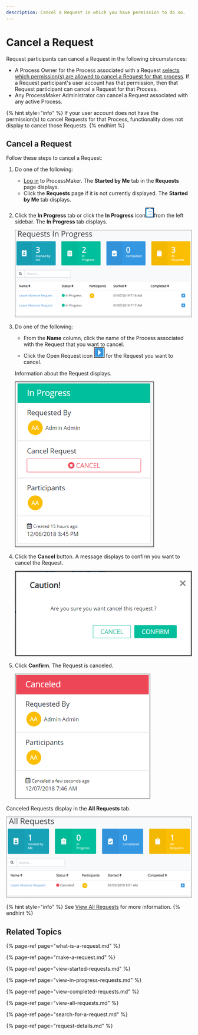 ```yaml
---
description: Cancel a Request in which you have permission to do so.
---
```


# Cancel a Request

Request participants can cancel a Request in the following circumstances:

* A Process Owner for the Process associated with a Request [selects which permission\(s\) are allowed to cancel a Request for that process](../../designing-processes/viewing-processes/view-the-list-of-processes/edit-the-name-description-category-or-status-of-a-process.md#edit-general-information-about-a-process). If a Request participant's user account has that permission, then that Request participant can cancel a Request for that Process.
* Any ProcessMaker Administrator can cancel a Request associated with any active Process.

{% hint style="info" %}
If your user account does not have the permission\(s\) to cancel Requests for that Process, functionality does not display to cancel those Requests.
{% endhint %}

## Cancel a Request

Follow these steps to cancel a Request:

1. Do one of the following:
   * [Log in](../log-in.md#log-in) to ProcessMaker. The **Started by Me** tab in the **Requests** page displays.
   * Click the **Requests** page if it is not currently displayed. The **Started by Me** tab displays.
2. Click the **In Progress** tab or click the **In Progress** icon![](../../.gitbook/assets/in-progress-icon-request.png)from the left sidebar. The **In Progress** tab displays.  

   ![](../../.gitbook/assets/in-progress-request.png)

3. Do one of the following:

   * From the **Name** column, click the name of the Process associated with the Request that you want to cancel.
   * Click the Open Request icon ![](../../.gitbook/assets/open-request-icon-requests.png) for the Request you want to cancel.

   Information about the Request displays.

   ![](../../.gitbook/assets/in-progress-request-to-cancel-request-requests%20%281%29.png)

4. Click the **Cancel** button. A message displays to confirm you want to cancel the Request.  

   ![](../../.gitbook/assets/cancel-request-confirmation-screen-requests.png)

5. Click **Confirm**. The Request is canceled.  

   ![](../../.gitbook/assets/canceled-request-requests.png)

Canceled Requests display in the **All Requests** tab.

![Canceled Request in the All Requests tab](../../.gitbook/assets/canceled-request-in-all-requests-tab-requests.png)

{% hint style="info" %}
See [View All Requests](view-all-requests.md) for more information.
{% endhint %}

## Related Topics

{% page-ref page="what-is-a-request.md" %}

{% page-ref page="make-a-request.md" %}

{% page-ref page="view-started-requests.md" %}

{% page-ref page="view-in-progress-requests.md" %}

{% page-ref page="view-completed-requests.md" %}

{% page-ref page="view-all-requests.md" %}

{% page-ref page="search-for-a-request.md" %}

{% page-ref page="request-details.md" %}




